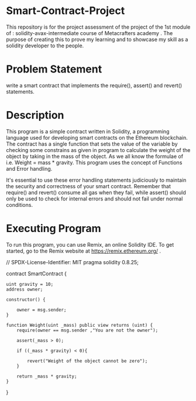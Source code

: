 # Smart-Contract-Project
This repository is for the project assessment of the project of the 1st module of : solidity-avax-intermediate course of Metacrafters academy . The purpose of creating this to prove my learning and to showcase my skill as a solidity developer to the people.

# Problem Statement
write a smart contract that implements the require(), assert() and revert() statements.

# Description
This program is a simple contract written in Solidity, a programming language used for developing smart contracts on the Ethereum blockchain. The contract has a single function that sets the value of the variable by checking some constrains as given in program to calculate the weight of the object by taking in the mass of the object. As we all know the formulae of i.e. Weight = mass * gravity. This program uses the concept of Functions and Error handling.

It's essential to use these error handling statements judiciously to maintain the security and correctness of your smart contract. Remember that require() and revert() consume all gas when they fail, while assert() should only be used to check for internal errors and should not fail under normal conditions.

# Executing Program
To run this program, you can use Remix, an online Solidity IDE. To get started, go to the Remix website at https://remix.ethereum.org/ .

// SPDX-License-Identifier: MIT
pragma solidity 0.8.25;

contract SmartContract {

    uint gravity = 10;
    address owner;

    constructor() {
        
        owner = msg.sender;
    }

    function Weight(uint _mass) public view returns (uint) {
        require(owner == msg.sender ,"You are not the owner");

        assert(_mass > 0);

        if ((_mass * gravity) < 0){

            revert("Weight of the object cannot be zero");
        }

        return _mass * gravity;
    }
}
